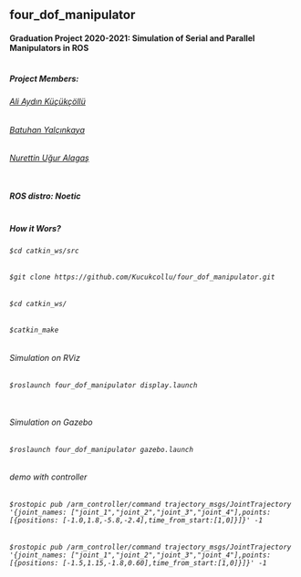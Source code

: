 ## four_dof_manipulator

#### Graduation Project 2020-2021: Simulation of Serial and Parallel Manipulators in ROS<br></br>


##### Project Members:
###### [Ali Aydın Küçükçöllü](mailto:kucukcollu@outlook.com)
###### [Batuhan Yalçınkaya](mailto:batuhanyalcinkayayk@gmail.com)
###### [Nurettin Uğur Alagaş](mailto:alaugurala@hotmail.com)<br></br>

##### ROS distro: Noetic <br></br>

##### How it Wors?
###### `$cd catkin_ws/src`
###### `$git clone https://github.com/Kucukcollu/four_dof_manipulator.git`
###### `$cd catkin_ws/`
###### `$catkin_make`

###### Simulation on RViz
###### `$roslaunch four_dof_manipulator display.launch`<br></br>

###### Simulation on Gazebo
###### `$roslaunch four_dof_manipulator gazebo.launch`

###### demo with controller

###### `$rostopic pub /arm_controller/command trajectory_msgs/JointTrajectory '{joint_names: ["joint_1","joint_2","joint_3","joint_4"],points:[{positions: [-1.0,1.8,-5.8,-2.4],time_from_start:[1,0]}]}' -1`

###### `$rostopic pub /arm_controller/command trajectory_msgs/JointTrajectory '{joint_names: ["joint_1","joint_2","joint_3","joint_4"],points:[{positions: [-1.5,1.15,-1.8,0.60],time_from_start:[1,0]}]}' -1`

